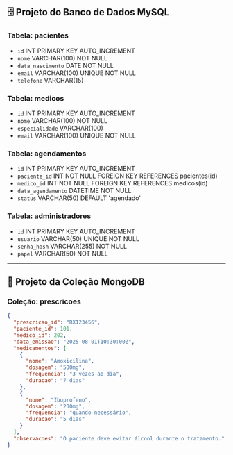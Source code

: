 ## 🗄️ Projeto do Banco de Dados MySQL

### Tabela: pacientes
- `id` INT PRIMARY KEY AUTO_INCREMENT  
- `nome` VARCHAR(100) NOT NULL  
- `data_nascimento` DATE NOT NULL  
- `email` VARCHAR(100) UNIQUE NOT NULL  
- `telefone` VARCHAR(15)  

### Tabela: medicos
- `id` INT PRIMARY KEY AUTO_INCREMENT  
- `nome` VARCHAR(100) NOT NULL  
- `especialidade` VARCHAR(100)  
- `email` VARCHAR(100) UNIQUE NOT NULL  

### Tabela: agendamentos
- `id` INT PRIMARY KEY AUTO_INCREMENT  
- `paciente_id` INT NOT NULL FOREIGN KEY REFERENCES pacientes(id)  
- `medico_id` INT NOT NULL FOREIGN KEY REFERENCES medicos(id)  
- `data_agendamento` DATETIME NOT NULL  
- `status` VARCHAR(50) DEFAULT 'agendado'  

### Tabela: administradores
- `id` INT PRIMARY KEY AUTO_INCREMENT  
- `usuario` VARCHAR(50) UNIQUE NOT NULL  
- `senha_hash` VARCHAR(255) NOT NULL  
- `papel` VARCHAR(50) NOT NULL  

---

## 📄 Projeto da Coleção MongoDB

### Coleção: prescricoes

```json
{
  "prescricao_id": "RX123456",
  "paciente_id": 101,
  "medico_id": 202,
  "data_emissao": "2025-08-01T10:30:00Z",
  "medicamentos": [
    {
      "nome": "Amoxicilina",
      "dosagem": "500mg",
      "frequencia": "3 vezes ao dia",
      "duracao": "7 dias"
    },
    {
      "nome": "Ibuprofeno",
      "dosagem": "200mg",
      "frequencia": "quando necessário",
      "duracao": "5 dias"
    }
  ],
  "observacoes": "O paciente deve evitar álcool durante o tratamento."
}
